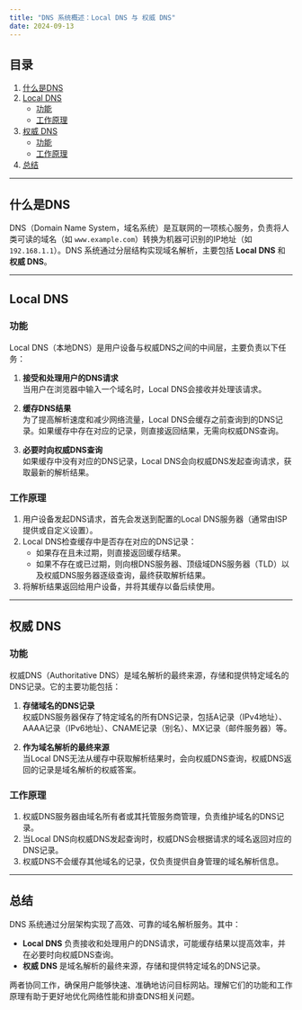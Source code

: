 ```yaml
---
title: "DNS 系统概述：Local DNS 与 权威 DNS"
date: 2024-09-13
---
```


## 目录
1. [什么是DNS](#什么是dns)
2. [Local DNS](#local-dns)
   - [功能](#功能)
   - [工作原理](#工作原理)
3. [权威 DNS](#权威-dns)
   - [功能](#功能-1)
   - [工作原理](#工作原理-1)
4. [总结](#总结)

---

## 什么是DNS

DNS（Domain Name System，域名系统）是互联网的一项核心服务，负责将人类可读的域名（如 `www.example.com`）转换为机器可识别的IP地址（如 `192.168.1.1`）。DNS 系统通过分层结构实现域名解析，主要包括 **Local DNS** 和 **权威 DNS**。

---

## Local DNS

### 功能

Local DNS（本地DNS）是用户设备与权威DNS之间的中间层，主要负责以下任务：
1. **接受和处理用户的DNS请求**  
   当用户在浏览器中输入一个域名时，Local DNS会接收并处理该请求。
   
2. **缓存DNS结果**  
   为了提高解析速度和减少网络流量，Local DNS会缓存之前查询到的DNS记录。如果缓存中存在对应的记录，则直接返回结果，无需向权威DNS查询。

3. **必要时向权威DNS查询**  
   如果缓存中没有对应的DNS记录，Local DNS会向权威DNS发起查询请求，获取最新的解析结果。

### 工作原理

1. 用户设备发起DNS请求，首先会发送到配置的Local DNS服务器（通常由ISP提供或自定义设置）。
2. Local DNS检查缓存中是否存在对应的DNS记录：
   - 如果存在且未过期，则直接返回缓存结果。
   - 如果不存在或已过期，则向根DNS服务器、顶级域DNS服务器（TLD）以及权威DNS服务器逐级查询，最终获取解析结果。
3. 将解析结果返回给用户设备，并将其缓存以备后续使用。

---

## 权威 DNS

### 功能

权威DNS（Authoritative DNS）是域名解析的最终来源，存储和提供特定域名的DNS记录。它的主要功能包括：
1. **存储域名的DNS记录**  
   权威DNS服务器保存了特定域名的所有DNS记录，包括A记录（IPv4地址）、AAAA记录（IPv6地址）、CNAME记录（别名）、MX记录（邮件服务器）等。

2. **作为域名解析的最终来源**  
   当Local DNS无法从缓存中获取解析结果时，会向权威DNS查询，权威DNS返回的记录是域名解析的权威答案。

### 工作原理

1. 权威DNS服务器由域名所有者或其托管服务商管理，负责维护域名的DNS记录。
2. 当Local DNS向权威DNS发起查询时，权威DNS会根据请求的域名返回对应的DNS记录。
3. 权威DNS不会缓存其他域名的记录，仅负责提供自身管理的域名解析信息。

---

## 总结

DNS 系统通过分层架构实现了高效、可靠的域名解析服务。其中：
- **Local DNS** 负责接收和处理用户的DNS请求，可能缓存结果以提高效率，并在必要时向权威DNS查询。
- **权威 DNS** 是域名解析的最终来源，存储和提供特定域名的DNS记录。

两者协同工作，确保用户能够快速、准确地访问目标网站。理解它们的功能和工作原理有助于更好地优化网络性能和排查DNS相关问题。
